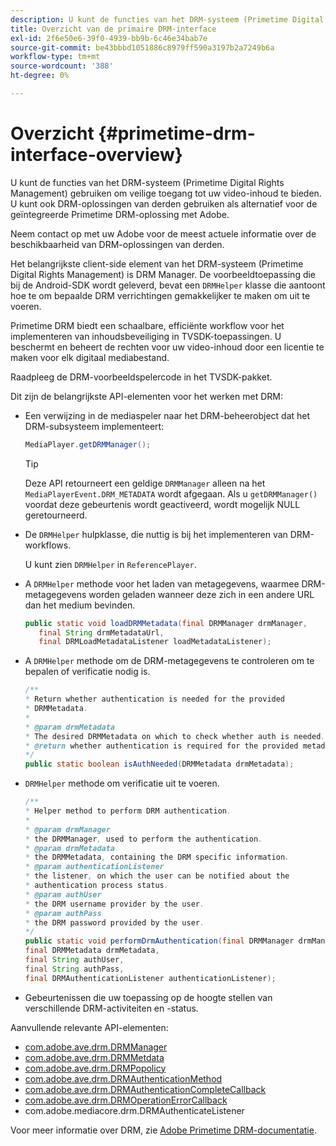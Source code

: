 ```yaml
---
description: U kunt de functies van het DRM-systeem (Primetime Digital Rights Management) gebruiken om veilige toegang tot uw video-inhoud te bieden. U kunt ook DRM-oplossingen van derden gebruiken als alternatief voor de geïntegreerde Primetime DRM-oplossing met Adobe.
title: Overzicht van de primaire DRM-interface
exl-id: 2f6e50e6-39f0-4939-bb9b-6c46e34bab7e
source-git-commit: be43bbbd1051886c8979ff590a3197b2a7249b6a
workflow-type: tm+mt
source-wordcount: '388'
ht-degree: 0%

---
```


# Overzicht {#primetime-drm-interface-overview}

U kunt de functies van het DRM-systeem (Primetime Digital Rights Management) gebruiken om veilige toegang tot uw video-inhoud te bieden. U kunt ook DRM-oplossingen van derden gebruiken als alternatief voor de geïntegreerde Primetime DRM-oplossing met Adobe.

<!--<a id="section_4DD54E085AB345FE9BE00865E56B28DB"></a>-->

Neem contact op met uw Adobe voor de meest actuele informatie over de beschikbaarheid van DRM-oplossingen van derden.

Het belangrijkste client-side element van het DRM-systeem (Primetime Digital Rights Management) is DRM Manager. De voorbeeldtoepassing die bij de Android-SDK wordt geleverd, bevat een `DRMHelper` klasse die aantoont hoe te om bepaalde DRM verrichtingen gemakkelijker te maken om uit te voeren.

Primetime DRM biedt een schaalbare, efficiënte workflow voor het implementeren van inhoudsbeveiliging in TVSDK-toepassingen. U beschermt en beheert de rechten voor uw video-inhoud door een licentie te maken voor elk digitaal mediabestand.

Raadpleeg de DRM-voorbeeldspelercode in het TVSDK-pakket.

Dit zijn de belangrijkste API-elementen voor het werken met DRM:

* Een verwijzing in de mediaspeler naar het DRM-beheerobject dat het DRM-subsysteem implementeert:

   ```java
   MediaPlayer.getDRMManager();
   ```

   >[!TIP]
   >
   >Deze API retourneert een geldige `DRMManager` alleen na het `MediaPlayerEvent.DRM_METADATA` wordt afgegaan. Als u `getDRMManager()` voordat deze gebeurtenis wordt geactiveerd, wordt mogelijk NULL geretourneerd.

* De `DRMHelper` hulpklasse, die nuttig is bij het implementeren van DRM-workflows.

   U kunt zien `DRMHelper` in `ReferencePlayer`.

* A `DRMHelper` methode voor het laden van metagegevens, waarmee DRM-metagegevens worden geladen wanneer deze zich in een andere URL dan het medium bevinden.

   ```java
   public static void loadDRMMetadata(final DRMManager drmManager,  
      final String drmMetadataUrl,  
      final DRMLoadMetadataListener loadMetadataListener);
   ```

* A `DRMHelper` methode om de DRM-metagegevens te controleren om te bepalen of verificatie nodig is.

   ```java
   /** 
   * Return whether authentication is needed for the provided 
   * DRMMetadata. 
   * 
   * @param drmMetadata 
   * The desired DRMMetadata on which to check whether auth is needed. 
   * @return whether authentication is required for the provided metadata 
   */ 
   public static boolean isAuthNeeded(DRMMetadata drmMetadata);
   ```

* `DRMHelper` methode om verificatie uit te voeren.

   ```java
   /** 
   * Helper method to perform DRM authentication. 
   * 
   * @param drmManager 
   * the DRMManager, used to perform the authentication. 
   * @param drmMetadata 
   * the DRMMetadata, containing the DRM specific information. 
   * @param authenticationListener 
   * the listener, on which the user can be notified about the 
   * authentication process status. 
   * @param authUser 
   * the DRM username provider by the user. 
   * @param authPass 
   * the DRM password provided by the user. 
   */ 
   public static void performDrmAuthentication(final DRMManager drmManager,  
   final DRMMetadata drmMetadata,  
   final String authUser,  
   final String authPass,  
   final DRMAuthenticationListener authenticationListener);
   ```

* Gebeurtenissen die uw toepassing op de hoogte stellen van verschillende DRM-activiteiten en -status.

<!--<a id="section_899BD9061D484E1BBA46E84617C36867"></a>-->

Aanvullende relevante API-elementen:

* [com.adobe.ave.drm.DRMManager](https://help.adobe.com/en_US/primetime/api/drm/com/adobe/ave/drm/DRMManager.html)
* [com.adobe.ave.drm.DRMMetdata](https://help.adobe.com/en_US/primetime/api/drm/com/adobe/ave/drm/DRMMetadata.html)
* [com.adobe.ave.drm.DRMPopolicy](https://help.adobe.com/en_US/primetime/api/drm/com/adobe/ave/drm/DRMPolicy.html)
* [com.adobe.ave.drm.DRMAuthenticationMethod](https://help.adobe.com/en_US/primetime/api/drm/com/adobe/ave/drm/DRMAuthenticationMethod.html)
* [com.adobe.ave.drm.DRMAuthenticationCompleteCallback](https://help.adobe.com/en_US/primetime/api/drm/com/adobe/ave/drm/DRMAuthenticationCompleteCallback.html)
* [com.adobe.ave.drm.DRMOperationErrorCallback](https://help.adobe.com/en_US/primetime/api/drm/com/adobe/ave/drm/DRMOperationErrorCallback.html)
* com.adobe.mediacore.drm.DRMAuthenticateListener

<!-- 
Comment Type: draft
(https://help.adobe.com/en_US/primetime/api/psdk/javadoc_2.4/com/adobe/mediacore/drm/DRMAuthenticateListener.html)

-->
<!--<a id="section_F58941D68EB94A5EBD1C7454D2A1B17A"></a>-->

Voor meer informatie over DRM, zie [Adobe Primetime DRM-documentatie](https://helpx.adobe.com/primetime/user-guide.html).
